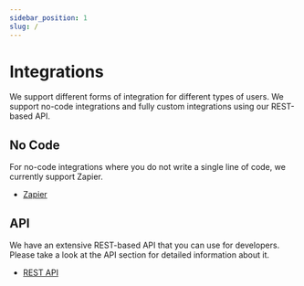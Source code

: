 ```yaml
---
sidebar_position: 1
slug: /
---
```


# Integrations

We support different forms of integration for different types of users. We support no-code integrations and fully custom integrations using our REST-based API.

## No Code
For no-code integrations where you do not write a single line of code, we currently support Zapier.

- [Zapier](/integrations/zapier)

## API
We have an extensive REST-based API that you can use for developers. Please take a look at the API section for detailed information about it.

- [REST API](/)
